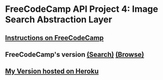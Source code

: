 # FreeCodeCamp API Project 4: Image Search Abstraction Layer

## [Instructions on FreeCodeCamp](https://www.freecodecamp.org/challenges/image-search-abstraction-layer)

## FreeCodeCamp's version [(Search)](https://cryptic-ridge-9197.herokuapp.com/api/imagesearch/lolcats%20funny?offset=10) [(Browse)](https://cryptic-ridge-9197.herokuapp.com/api/latest/imagesearch/)

## [My Version hosted on Heroku](https://infinite-anchorage-98159.herokuapp.com/)
